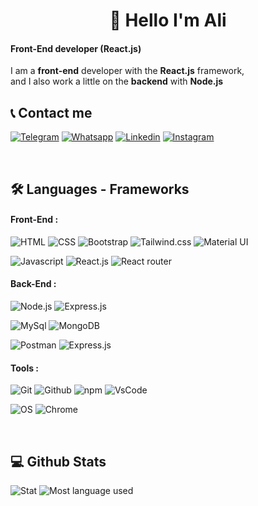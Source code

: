<h1 align='center'> 👋 Hello I'm Ali</h1> 

#### Front-End developer (React.js)
I am a **front-end** developer with the **React.js** framework, </br> and I also work a little on the **backend** with **Node.js**
</br>

## 📞 Contact me

[![Telegram](https://img.shields.io/badge/Telegram-2CA5E0?style=for-the-badge&logo=telegram&logoColor=white)](https://t.me/aliasad01)
[![Whatsapp](https://img.shields.io/badge/WhatsApp-25D366?style=for-the-badge&logo=whatsapp&logoColor=white)](https://wa.me/989103931258)
[![Linkedin](https://img.shields.io/badge/LinkedIn-0077B5?style=for-the-badge&logo=linkedin&logoColor=white)](https://www.linkedin.com/in/ali-asad-a77290232)
[![Instagram](https://img.shields.io/badge/Instagram-E4405F?style=for-the-badge&logo=instagram&logoColor=white)](https://instagram.com/aliasad_001?igshid=YzgyMTM2MGM=)

</br>

## 🛠 Languages - Frameworks

#### Front-End :

![HTML](https://img.shields.io/badge/HTML5-E34F26?style=for-the-badge&logo=html5&logoColor=white)
![CSS](https://img.shields.io/badge/CSS3-1572B6?style=for-the-badge&logo=css3&logoColor=white)
![Bootstrap](https://img.shields.io/badge/Bootstrap-563D7C?style=for-the-badge&logo=bootstrap&logoColor=white)
![Tailwind.css](https://img.shields.io/badge/Tailwind_CSS-38B2AC?style=for-the-badge&logo=tailwind-css&logoColor=white)
![Material UI](https://img.shields.io/badge/Material%20UI-007FFF?style=for-the-badge&logo=mui&logoColor=white)

![Javascript](https://img.shields.io/badge/JavaScript-323330?style=for-the-badge&logo=javascript&logoColor=F7DF1E)
![React.js](https://img.shields.io/badge/React-20232A?style=for-the-badge&logo=react&logoColor=61DAFB)
![React router](https://img.shields.io/badge/React_Router-20232A?style=for-the-badge&logo=react-router&logoColor=61DAFB)

#### Back-End :

![Node.js](https://img.shields.io/badge/Node.js-339933?style=for-the-badge&logo=nodedotjs&logoColor=white)
![Express.js](https://img.shields.io/badge/Express_js-000000?style=for-the-badge&logo=express&logoColor=white)

![MySql](https://img.shields.io/badge/MySQL-005C84?style=for-the-badge&logo=mysql&logoColor=white)
![MongoDB](https://img.shields.io/badge/MongoDB-4EA94B?style=for-the-badge&logo=mongodb&logoColor=white)

![Postman](https://img.shields.io/badge/Postman-FF6C37?style=for-the-badge&logo=Postman&logoColor=white)
![Express.js](https://img.shields.io/badge/Restful_api-000000?style=for-the-badge)

#### Tools :

![Git](https://img.shields.io/badge/GIT-E44C30?style=for-the-badge&logo=git&logoColor=white
)
![Github](https://img.shields.io/badge/GitHub-100000?style=for-the-badge&logo=github&logoColor=white)
![npm](https://img.shields.io/badge/npm-CB3837?style=for-the-badge&logo=npm&logoColor=white)
![VsCode](https://img.shields.io/badge/visual_studio_code-0088F1?style=for-the-badge&logo=visual%20studio%20code&logoColor=white)

![OS](https://img.shields.io/badge/Windows-0078D6?style=for-the-badge&logo=windows&logoColor=white)
![Chrome](https://img.shields.io/badge/Google_chrome-red?style=for-the-badge&logo=Google-chrome&logoColor=white)

</br>

## 💻 Github Stats

![Stat](https://github-readme-stats.vercel.app/api?username=MrAli001&theme=radical)
![Most language used](https://github-readme-stats.vercel.app/api/top-langs/?username=MrAli001&theme=radical)
